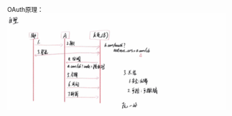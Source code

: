 OAuth原理：
![](https://raw.githubusercontent.com/WalkingSun/WindGallery/gallery/image/20221020163533.png)

